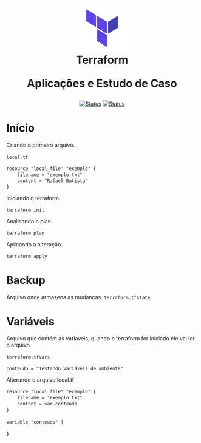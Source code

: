 <h1 align="center">
  <img src="image/terraform.png" alt="Kubernetes" width=150px height=120px >
  <br>
  Terraform

  Aplicações e Estudo de Caso
</h1>


<div align="center">

[![Status](https://img.shields.io/badge/version-1.0-blue)]()
[![Status](https://img.shields.io/badge/status-active-success.svg)]()

</div>


# Início

Criando o primeiro arquivo.

`local.tf`
```
resource "local_file" "exemplo" {
    filename = "exemplo.txt"
    content = "Rafael Batista"
}
```
Iniciando o terraform.
```
terraform init
```
Analisando o plan.
```
terraform plan
```
Aplicando a alteração.
```
terraform apply
```

# Backup
Arquivo onde armazena as mudanças. ` terraform.tfstate `

# Variáveis
Arquivo que contém as variáveis, quando o terraform for iniciado ele vai ler o arquivo.

`terraform.tfvars`
```
conteudo = "Testando variáveis de ambiente"
```

Alterando o arquivo local.tf
```
resource "local_file" "exemplo" {
    filename = "exemplo.txt"
    content = var.conteudo
}

variable "conteudo" {
  
}
```